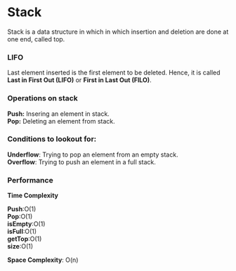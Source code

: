 # Stack
Stack is a data structure in which in which insertion and deletion are done at one end, called top.

### LIFO
Last element inserted is the first element to be deleted. Hence, it is called **Last in First Out (LIFO)** 
or **First in Last Out (FILO)**.

### Operations on stack
**Push:** Insering an element in stack.</br>
**Pop:** Deleting an element from stack.

### Conditions to lookout for:
**Underflow**: Trying to pop an element from an empty stack.</br>
**Overflow**: Trying to push an element in a full stack.

### Performance
**Time Complexity**

**Push**:O(1)</br>
**Pop**:O(1)</br>
**isEmpty**:O(1)</br>
**isFull**:O(1)</br>
**getTop**:O(1)</br>
**size**:O(1)</br>

**Space Complexity**: O(n)
